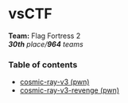 # vsCTF

**Team:** Flag Fortress 2 \
_**30th** place/**964** teams_

### Table of contents

* [cosmic-ray-v3 (pwn)](cosmic-ray-v3)
* [cosmic-ray-v3-revenge (pwn)](cosmic-ray-v3-revenge)
